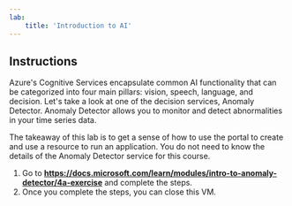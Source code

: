 ```yaml
---
lab:
    title: 'Introduction to AI'
---
```


## Instructions

Azure's Cognitive Services encapsulate common AI functionality that can be categorized into four main pillars: vision, speech, language, and decision. Let's take a look at one of the decision services, Anomaly Detector. Anomaly Detector allows you to monitor and detect abnormalities in your time series data. 

The takeaway of this lab is to get a sense of how to use the portal to create and use a resource to run an application. You do not need to know the details of the Anomaly Detector service for this course.  

1.	Go to **https://docs.microsoft.com/learn/modules/intro-to-anomaly-detector/4a-exercise** and complete the steps. 
2. Once you complete the steps, you can close this VM. 


